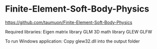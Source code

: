 # Finite-Element-Soft-Body-Physics

https://github.com/taumuon/Finite-Element-Soft-Body-Physics

Required libraries:
Eigen matrix library
GLM 3D math library 
GLEW
GLFW

To run Windows application:
Copy glew32.dll into the output folder
